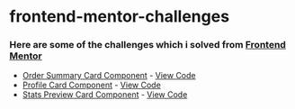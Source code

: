 # frontend-mentor-challenges
### Here are some of the challenges which i solved from [Frontend Mentor](https://www.frontendmentor.io/challenges)
- [Order Summary Card Component](https://uday-kiran77.github.io/frontend-mentor-challenges/order-summary-card/) - [View Code](https://github.com/uday-kiran77/frontend-mentor-challenges/order-summary-card)
- [Profile Card Component](https://uday-kiran77.github.io/frontend-mentor-challenges/profile-card-component/) - [View Code](https://github.com/uday-kiran77/frontend-mentor-challenges/profile-card-component)
- [Stats Preview Card Component](https://uday-kiran77.github.io/frontend-mentor-challenges/stats-preview-card-component-main/) - [View Code](https://github.com/uday-kiran77/frontend-mentor-challenges/stats-preview-card-component-main)

